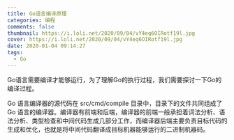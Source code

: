 ```yaml
---
title: Go语言编译原理
categories: 编程
comments: false
thumbnail: https://i.loli.net/2020/09/04/vY4eq6OIRotf19l.jpg
cover: https://i.loli.net/2020/09/04/vY4eq6OIRotf19l.jpg
date: 2020-01-04 09:14:27
tags:
  - Go
---
```

Go语言需要编译才能够运行，为了理解Go的执行过程，我们需要探讨一下Go的编译过程。

<!--more-->
Go 语言编译器的源代码在 src/cmd/compile 目录中，目录下的文件共同组成了 Go 语言的编译器。编译器有前端和后端，编译器的前端一般承担着词法分析、语法分析、类型检查和中间代码生成几部分工作，而编译器后端主要负责目标代码的生成和优化，也就是将中间代码翻译成目标机器能够运行的二进制机器码。

